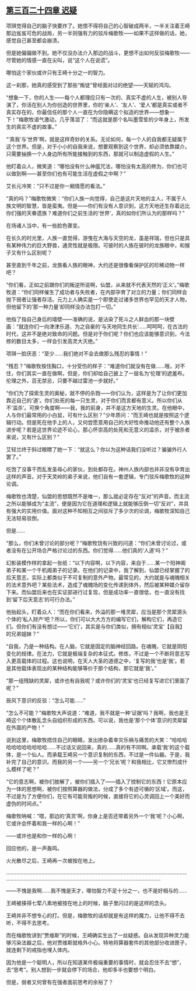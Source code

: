 ## [第三百二十四章 迟疑](https://www.xxbiquge.com/11_11207/9187829.html)


  项琪觉得自己的脑子快要炸了。她恨不得将自己的心智破成两半，一半关注着王崎那边岌岌可危的战局，另一半则强有力的驳斥梅歌牧——如果不这样做的话，她，感觉自己甚至都会崩溃。

  但是她偏偏做不到。她不仅没办法介入那边的战斗，更想不出如何反驳梅歌牧——尽管她的情感一直在尖叫，说“这个人在说谎”。

  哪怕这个家伙或许只有王崎十分之一的智力。

  这一刹那，她真的感受到了那些“叛徒”曾经面对过的绝望——天赋的鸿沟。

  “想象一下，你的人生——每个人都理应只有一次的、真实不虚的人生，被别人导演了，你活在别人为你创造的世界里，你的‘亲人’、‘友人’、‘爱人’都是真实或者不真实存在的，你最信任的那个人一直在为你隐瞒这个拟造的世界——想象一下！”梅歌牧语气激动，几乎落泪了：“而这就是那个名叫墨雪笙的少年身上，所发生的真实不虚的故事。”

  “‘真我’与‘世界’啊，就是这样奇妙的关系。无论如何，每一个人的自我都无疑属于这个世界。但是，对于小小的自我来说，想要观察到这个世界，却必须依靠媒介。只需要抽换一个人身边所有所能接触到的东西，那就可以制造虚假的人生。”

  他盯着众人，微笑道：“哪怕没有什么神瘟咒法，哪怕没有太高的修为，你们也可以做到啊——甚至你们也有可能生活在虚假之中啊？”

  艾长元冷笑：“只不过是你一厢情愿的看法。”

  “真的吗？”梅歌牧微笑：“你们人族一向觉得，自己是这片天地的主人，不属于人族文明的智慧，皆是蛮夷。但是——你们有没有人意识到，这方天地还生存着远比你们强的天眷遗族？难道你们之前生活的‘世界’，真的如你们所认为的那样吗？”

  在场诸人当中，有一些脸色骤变。

  在长久的时光里，人族一直觉得，游曳在大海与天空的龙，虽是祥瑞，但也只是具有某种伟力的巨大野兽，通灵性就是极限。可彼时的人族在彼时的龙族眼中，和猴子又有什么区别呢？

  甚至直到千年之前，龙族看人族的眼神，大约还是很像看保护区的珍稀动物一样吧？

  “你们看，正如之前跟你们的叛逆所说啊，仙盟，从来就不代表天然的‘正义’。”梅歌牧道：“你们同样催生了成功者与失败者，在内部孕育了对立的力量；你们同样会抛下弱者让强者存活。元力上人确实是一个即使走过诸多世界也罕见的天才人物，但他留下的‘那一种力量’却同样没办法包打一切。”

  他指了指自己身后的墙壁——准确的说，是沾染了死斗之人鲜血的那一块壁画：“就连你们一向津津乐道、为之自豪的‘与天地同生共长’……呵呵呵，在古法的时代，这并不是绝对致命的问题。但是对于你们呢？你们也应该能够意识到，今法修的数目太多，一样会引发高灵大灭绝。”

  项琪一脸厌恶：“至少……我们绝对不会去做那么残忍的事情！”

  “残忍？”梅歌牧按住胸口，十分受伤的样子：“难道你们就没有在做……哦，对不住，你们其实一直在做啊，但是，你们却给自己披上了一层名为‘伦理’的遮羞布。伦理之外，百无禁忌，只要不越过雷池一步就好。”

  “你们为了探索生灵的奥秘，就不停的杀戮——你们认为，这样是为了让你们更加靠近自己的‘道’。你们处死的每一只生灵，对于你们而言都有意义。所以你们从不‘滥杀’。可换个角度啊——我，我的前身，并不是这方天地的生灵。在他眼中，人与你们最常用的小白鼠，可有什么区别？”少年质问：“而王崎也就是按照这个逻辑行动。但是死在他手上的人，又何尝愿意用自己的大好性命推动他还有整个人族进步呢？若是这世界论迹不论心，那心怀崇高的处死和无意义的滥杀，对于被杀者来说，又有什么区别？”

  艾轻兰终于斜过眼瞟了她一下：“就这么？你以为这种话我们没听过？骗骗外行人罢了。”

  吃饱了没事干而乱发圣母心的家伙，到处都存在。神州人族内部也并非没有孕育出这样的声音。对于天灵岭的弟子来说，他们自有一套逻辑，专门驳斥梅歌牧的这种论调。

  梅歌牧也清楚，仙盟的思想既然不是唯一，那么就必定存在“反对”的声音。而主流之所以能够成为“主流”，便是因为它在道理和逻辑上就能够压倒一切“反对”，并具有强大的实用价值。面对这种不知相互之间驳斥了多少次的论调，梅歌牧深知自己无法轻易驳倒。

  但是……

  “那么，你们未曾讨论的部分呢？”梅歌牧饶有兴致的问道：“你们未曾讨论过，或者没有在公开场合严格讨论过的东西。你们觉得……他们真的‘人道’吗？”

  幻影装模作样的拿起一张纸：“以下内容啊，以下内容，来自于……某一个阳神阁弟子和某一个千机阁弟子的记录。在他们的记录中，我了解到，仙盟已经掌握了的后天意志，实际上都类似于不可复制的意外产物。最常见的，大约就是与魂魄相关的法术意外吧？某些法术，造成了魂魄场的变化传递到体外，然后被某种媒介留存下来。而仙盟后来也在实证部进行过复现，但是成功率一直很低，也一直没有找到‘留下后天意志’的可行办法。”

  他抬起头，盯着众人：“而在你们看来，外溢的那一堆灵犀，应当是那个灵犀源头个体的‘私人财产’吧？所以，你们可以大大方方的编写它们，解构它们，再造它们。但你们有没有想过——‘它们’，其实是与你们类似，拥有相似‘灵宝’【自我】的兄弟姐妹？”

  “自我，乃是一种结构。在人脑，它就是固定的脑神经回路。在魂魄，它就是阴阳变化的规律。在法力，它就是极端复杂的本征式。修炼，不过是一个不断将意志写入更高载体的过程。这也说明，在天人大圣的道德之中，‘复写的我’也是‘我’。若是其他载体表现出的某种结构能够等价于那个结构，那它就是‘我’。”

  “那一组残缺的灵犀，或许也有自我呢？或许你们的‘灵宝’也已经复写进它们里面了呢？”

  辰风下意识的反驳：“怎么可能……”

  “怎么不可能？”梅歌牧大声说道：“难道，我不就是一种‘证据’吗？我啊，我也是王崎这个个体散乱念头自组织形成的东西。可以说，我也是‘那个个体’意识的灵犀留在外面的产物！”

  说到这里，梅歌牧捂住自己的眼睛，发出掺杂着幸灾乐祸与痛苦的大笑：“哈哈哈哈哈哈哈哈哈哈哈……不过话又说回来，真的……真的有不同啊。承载‘我’的这个载体，是一个仙人。而承载王崎另一个意识复制的东西，不过是一件仙器。于是，我补完了自己的意识。而我的另一个——另一个‘兄长’呢？和我相比，它又惨烈成什么模样了呢？”

  “它的意志啊，被你们肢解了，被你们插入了——插入了控制它的东西！它原本应为一体的思想啊，被你们按照算器的做法，分成了多个有迹可循的‘区域’。而这，不过是为了方便你们，在它有可能背叛的时候，直接将它的心灵调回上一个美好而虚伪的时间点。”

  梅歌牧呐喊：“喂，那边的‘真货’啊，你身上是否还带着另外一个‘我’呢？小心啊，它或许会怀着和我一样的心啊！”

  ——或许也是和你一样的心啊！

  回应他的，是一声轰鸣。

  火光散尽之后，王崎再一次被按在地上。

  …………………………………………………………………………………………………………………………………………………………………………………………………………

  ——不愧是我啊……我不愧是天才，哪怕智力不足十分之一，也不是好相与的……

  王崎被揍得七荤八素地被按在地上的时候，脑子里闪过的是这样的念头。

  王崎并非不想专心的打。但是，梅歌牧的话却就是有这样的魔力，让他不得不去听，不得不去思考。

  而在梅歌牧讲到“贾维斯”的时候，王崎确实生出了一丝疑惑。自从发现异种灵力能够污染法器之后，他对贾维斯就格外小心。特地将算器套件的其他部分收进匣子，就连剩下的戒指也埋入体内。

  因为他是一个聪明人，所以在知道某件极端重要的事情时，就会忍住不去“想”，去“思考”。别人想到一步就会停下的场合，他却多半也要想个明白。

  但是，弱者又何曾有在强者面前思考的余裕了？
